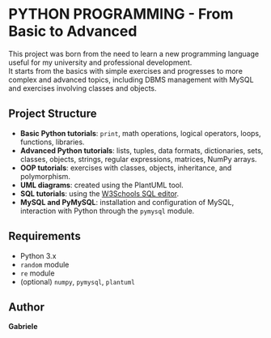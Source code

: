 # PYTHON PROGRAMMING - From Basic to Advanced

This project was born from the need to learn a new programming language useful for my university and professional development.  
It starts from the basics with simple exercises and progresses to more complex and advanced topics, including DBMS management with MySQL and exercises involving classes and objects.

## Project Structure

- **Basic Python tutorials**: `print`, math operations, logical operators, loops, functions, libraries.
- **Advanced Python tutorials**: lists, tuples, data formats, dictionaries, sets, classes, objects, strings, regular expressions, matrices, NumPy arrays.
- **OOP tutorials**: exercises with classes, objects, inheritance, and polymorphism.
- **UML diagrams**: created using the PlantUML tool.
- **SQL tutorials**: using the [W3Schools SQL editor](https://www.w3schools.com/sql/trysql.asp?filename=trysql_editor).
- **MySQL and PyMySQL**: installation and configuration of MySQL, interaction with Python through the `pymysql` module.

## Requirements

- Python 3.x
- `random` module
- `re` module
- (optional) `numpy`, `pymysql`, `plantuml`

## Author

**Gabriele**
